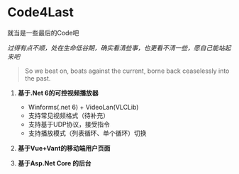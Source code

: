 # Code4Last
就当是一些最后的Code吧

*过得有点不顺，处在生命低谷期，确实看清些事，也更看不清一些，愿自己能站起来吧*
> So we beat on, boats against the current, borne back ceaselessly into the past.


1. **基于.Net 6的可控视频播放器**

     + Winforms(.net 6) + VideoLan(VLCLib)
     + 支持常见视频格式（待补充）

   * 支持基于UDP协议，接受指令
   * 支持播放模式（列表循环、单个循环）切换

2. **基于Vue+Vant的移动端用户页面**

3. **基于Asp.Net Core 的后台**
